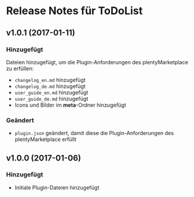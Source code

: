 # Release Notes für ToDoList
 
## v1.0.1 (2017-01-11)
 
### Hinzugefügt
Dateien hinzugefügt, um die Plugin-Anforderungen des plentyMarketplace zu erfüllen:

- `changelog_en.md` hinzugefügt
- `changelog_de.md` hinzugefügt
- `user_guide_en.md` hinzugefügt
- `user_guide_de.md` hinzugefügt
- Icons und Bilder im **meta**-Ordner hinzugefügt

### Geändert
- `plugin.json` geändert, damit diese die Plugin-Anforderungen des plentyMarketplace erfüllt
 
## v1.0.0 (2017-01-06)
 
### Hinzugefügt
- Initiale Plugin-Dateien hinzugefügt

